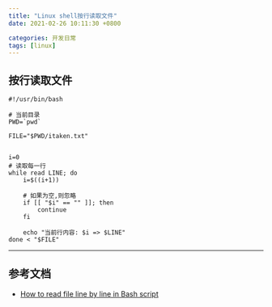 ```yaml
---
title: "Linux shell按行读取文件"
date: 2021-02-26 10:11:30 +0800

categories: 开发日常
tags: [linux]
---
```



## 按行读取文件
```
#!/usr/bin/bash

# 当前目录
PWD=`pwd`

FILE="$PWD/itaken.txt"


i=0
# 读取每一行
while read LINE; do
    i=$((i+1))

    # 如果为空,则忽略
    if [[ "$i" == "" ]]; then
        continue
    fi

    echo "当前行内容: $i => $LINE"
done < "$FILE"
```

---
## 参考文档
- [How to read file line by line in Bash script](https://linuxhint.com/read_file_line_by_line_bash/)
